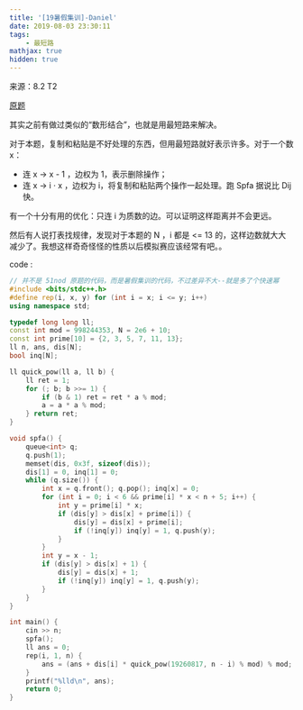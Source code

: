 ```yaml
---
title: '[19暑假集训]-Daniel'
date: 2019-08-03 23:30:11
tags:
    - 最短路
mathjax: true
hidden: true
---
```


来源：8.2 T2

[原题](http://www.51nod.com/Challenge/Problem.html#problemId=1693)

其实之前有做过类似的“数形结合”，也就是用最短路来解决。

对于本题，复制和粘贴是不好处理的东西，但用最短路就好表示许多。对于一个数 x：

* 连 x -> x - 1 ，边权为 1，表示删除操作；
* 连 x -> i · x ，边权为 i，将复制和粘贴两个操作一起处理。跑 Spfa 据说比 Dij 快。

有一个十分有用的优化：只连 i 为质数的边。可以证明这样距离并不会更远。

然后有人说打表找规律，发现对于本题的 N ，i 都是 <= 13 的，这样边数就大大减少了。我想这样奇奇怪怪的性质以后模拟赛应该经常有吧。。

code :
``` c++
// 并不是 51nod 原题的代码，而是暑假集训的代码，不过差异不大--就是多了个快速幂
#include <bits/stdc++.h>
#define rep(i, x, y) for (int i = x; i <= y; i++)
using namespace std;

typedef long long ll;
const int mod = 998244353, N = 2e6 + 10;
const int prime[10] = {2, 3, 5, 7, 11, 13};
ll n, ans, dis[N];
bool inq[N]; 

ll quick_pow(ll a, ll b) {
	ll ret = 1;
	for (; b; b >>= 1) {
		if (b & 1) ret = ret * a % mod;
		a = a * a % mod;
	} return ret;
}

void spfa() {
	queue<int> q;
	q.push(1);
	memset(dis, 0x3f, sizeof(dis));
	dis[1] = 0, inq[1] = 0;
	while (q.size()) {
		int x = q.front(); q.pop(); inq[x] = 0;
		for (int i = 0; i < 6 && prime[i] * x < n + 5; i++) {
			int y = prime[i] * x;
			if (dis[y] > dis[x] + prime[i]) {
				dis[y] = dis[x] + prime[i];
				if (!inq[y]) inq[y] = 1, q.push(y);
			}
		}
		int y = x - 1;
		if (dis[y] > dis[x] + 1) {
			dis[y] = dis[x] + 1;
			if (!inq[y]) inq[y] = 1, q.push(y);
		}
	}
}

int main() {
	cin >> n;
	spfa();
	ll ans = 0;
	rep(i, 1, n) {
		ans = (ans + dis[i] * quick_pow(19260817, n - i) % mod) % mod;
	}
	printf("%lld\n", ans);
	return 0;
}
```